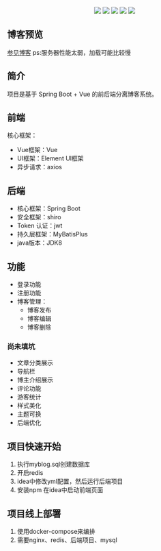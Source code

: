 <p align="center">
	<img src="https://img.shields.io/badge/JDK-1.8+-orange">
	<img src="https://img.shields.io/badge/SpringBoot-2.3.0.RELEASE-brightgreen">
	<img src="https://img.shields.io/badge/MyBatisPlus-3.3.2-red">
	<img src="https://img.shields.io/badge/Vue-2.6.12-brightgreen">
	<img src="https://img.shields.io/badge/license-MIT-blue">	
</p>

## 博客预览
[参见博客](39.98.113.38)
ps:服务器性能太弱，加载可能比较慢



## 简介

项目是基于 Spring Boot + Vue 的前后端分离博客系统。

## 前端

核心框架：
 - Vue框架：Vue
 - UI框架：Element UI框架
 - 异步请求：axios

## 后端

- 核心框架：Spring Boot
- 安全框架：shiro
- Token 认证：jwt
- 持久层框架：MyBatisPlus
- java版本：JDK8


## 功能

- 登录功能
- 注册功能
- 博客管理：
    - 博客发布
    - 博客编辑
    - 博客删除
    
    
### 尚未填坑
- 文章分类展示
- 导航栏
- 博主介绍展示
- 评论功能
- 游客统计
- 样式美化
- 主题可换
- 后端优化

## 项目快速开始
1. 执行myblog.sql创建数据库 
2. 开启redis
3. idea中修改yml配置，然后运行后端项目
4. 安装npm 在idea中启动前端页面


## 项目线上部署
1. 使用docker-compose来编排 
2. 需要nginx、redis、后端项目、mysql
